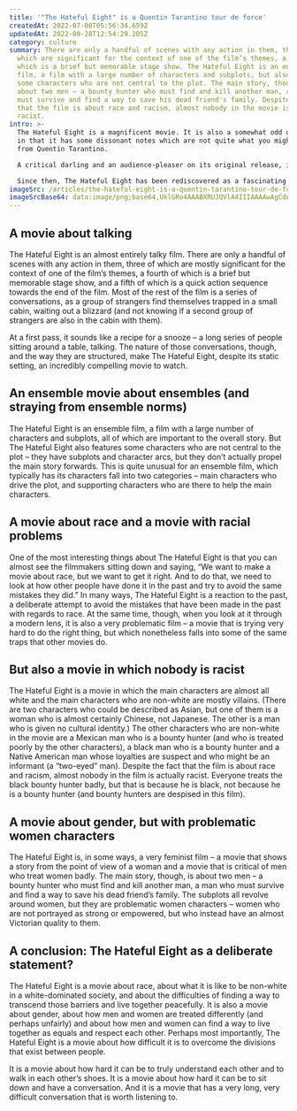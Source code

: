 ```yaml
---
title: '"The Hateful Eight" is a Quentin Tarantino tour de force'
createdAt: 2022-07-08T05:56:34.659Z
updatedAt: 2022-09-28T12:54:29.205Z
category: culture
summary: There are only a handful of scenes with any action in them, three of
  which are significant for the context of one of the film’s themes, a fourth of
  which is a brief but memorable stage show. The Hateful Eight is an ensemble
  film, a film with a large number of characters and subplots, but also features
  some characters who are not central to the plot. The main story, though, is
  about two men – a bounty hunter who must find and kill another man, a man who
  must survive and find a way to save his dead friend's family. Despite the fact
  that the film is about race and racism, almost nobody in the movie is actually
  racist.
intro: >-
  The Hateful Eight is a magnificent movie. It is also a somewhat odd one,
  in that it has some dissonant notes which are not quite what you might expect
  from Quentin Tarantino. 

  A critical darling and an audience-pleaser on its original release, it was soon eclipsed by the #MeToo moment when a few unfortunate and probably inadvertent misogynistic undertones came to light. 

  Since then, The Hateful Eight has been rediscovered as a fascinating film, almost certainly a deliberate commentary on the time we now view as its setting – post-Civil War America, somewhere in the middle of Reconstruction, with simmering tensions between the North and South still unresolved. The plot itself is somewhat secondary to those elements; that’s why rather than summarise the plot of The Hateful Eight once more (if you want that, see my original review below), we’re going to focus instead on what makes this such an intriguing and unusual movie.
imageSrc: /articles/the-hateful-eight-is-a-quentin-tarantino-tour-de-force.png
imageSrcBase64: data:image/png;base64,UklGRo4AAABXRUJQVlA4IIIAAAAwAgCdASoKAAoAAUAmJQBOgMXX5AikVjY9QAD+2H9B5x3tmEO/r+SYoJuf81Np01v38GN++++aOXEjYUu18BcPP+I6GxdS7GD5KU4vhNfEhKP/r2nuOFqMbrP5mO6F3yYumh38LZCmZ34kdbJjfkjw9YFtr6zKipfs+NpZ5iIWxAAA
---
```


## A movie about talking

The Hateful Eight is an almost entirely talky film. There are only a handful of scenes with any action in them, three of which are mostly significant for the context of one of the film’s themes, a fourth of which is a brief but memorable stage show, and a fifth of which is a quick action sequence towards the end of the film.
Most of the rest of the film is a series of conversations, as a group of strangers find themselves trapped in a small cabin, waiting out a blizzard (and not knowing if a second group of strangers are also in the cabin with them).

At a first pass, it sounds like a recipe for a snooze – a long series of people sitting around a table, talking. 
The nature of those conversations, though, and the way they are structured, make The Hateful Eight, despite its static setting, an incredibly compelling movie to watch.

## An ensemble movie about ensembles (and straying from ensemble norms)

The Hateful Eight is an ensemble film, a film with a large number of characters and subplots, all of which are important to the overall story.
But The Hateful Eight also features some characters who are not central to the plot – they have subplots and character arcs, but they don’t actually propel the main story forwards.
This is quite unusual for an ensemble film, which typically has its characters fall into two categories – main characters who drive the plot, and supporting characters who are there to help the main characters.

## A movie about race and a movie with racial problems

One of the most interesting things about The Hateful Eight is that you can almost see the filmmakers sitting down and saying, “We want to make a movie about race, but we want to get it right. And to do that, we need to look at how other people have done it in the past and try to avoid the same mistakes they did.”
In many ways, The Hateful Eight is a reaction to the past, a deliberate attempt to avoid the mistakes that have been made in the past with regards to race.
At the same time, though, when you look at it through a modern lens, it is also a very problematic film – a movie that is trying very hard to do the right thing, but which nonetheless falls into some of the same traps that other movies do.

## But also a movie in which nobody is racist

The Hateful Eight is a movie in which the main characters are almost all white and the main characters who are non-white are mostly villains. (There are two characters who could be described as Asian, but one of them is a woman who is almost certainly Chinese, not Japanese. The other is a man who is given no cultural identity.)
The other characters who are non-white in the movie are a Mexican man who is a bounty hunter (and who is treated poorly by the other characters), a black man who is a bounty hunter and a Native American man whose loyalties are suspect and who might be an informant (a “two-eyed” man).
Despite the fact that the film is about race and racism, almost nobody in the film is actually racist. Everyone treats the black bounty hunter badly, but that is because he is black, not because he is a bounty hunter (and bounty hunters are despised in this film).

## A movie about gender, but with problematic women characters

The Hateful Eight is, in some ways, a very feminist film – a movie that shows a story from the point of view of a woman and a movie that is critical of men who treat women badly.
The main story, though, is about two men – a bounty hunter who must find and kill another man, a man who must survive and find a way to save his dead friend’s family.
The subplots all revolve around women, but they are problematic women characters – women who are not portrayed as strong or empowered, but who instead have an almost Victorian quality to them.

## A conclusion: The Hateful Eight as a deliberate statement?

The Hateful Eight is a movie about race, about what it is like to be non-white in a white-dominated society, and about the difficulties of finding a way to transcend those barriers and live together peacefully.
It is also a movie about gender, about how men and women are treated differently (and perhaps unfairly) and about how men and women can find a way to live together as equals and respect each other.
Perhaps most importantly, The Hateful Eight is a movie about how difficult it is to overcome the divisions that exist between people.

It is a movie about how hard it can be to truly understand each other and to walk in each other’s shoes. It is a movie about how hard it can be to sit down and have a conversation. And it is a movie that has a very long, very difficult conversation that is worth listening to.
